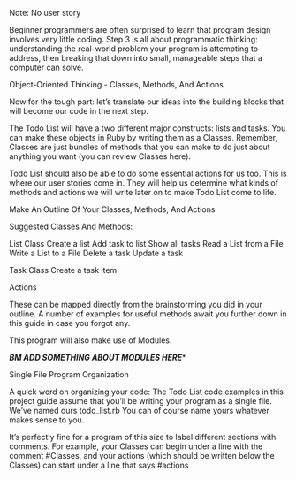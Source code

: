 Note: No user story 

Beginner programmers are often surprised to learn that program design involves very little coding. Step 3 is all about programmatic thinking: understanding the real-world problem your program is attempting to address, then breaking that down into small, manageable steps that a computer can solve.

Object-Oriented Thinking - Classes, Methods, And Actions

Now for the tough part: let’s translate our ideas into the building blocks that will become our code in the next step.

The Todo List will have a two different major constructs: lists and tasks. You can make these objects in Ruby by writing them as a Classes. Remember, Classes are just bundles of methods that you can make to do just about anything you want (you can review Classes here).

Todo List should also be able to do some essential actions for us too. This is where our user stories come in. They will help us determine what kinds of methods and actions we will write later on to make Todo List come to life.

Make An Outline Of Your Classes, Methods, And Actions

Suggested Classes And Methods:

List Class
  Create a list
  Add task to list
  Show all tasks
  Read a List from a File
  Write a List to a File
  Delete a task
  Update a task

Task Class
  Create a task item

Actions

These can be mapped directly from the brainstorming you did in your outline. A number of examples for useful methods await you further down in this guide in case you forgot any.

This program will also make use of Modules.

*******BM ADD SOMETHING ABOUT MODULES HERE********


Single File Program Organization

A quick word on organizing your code: The Todo List code examples in this project guide assume that you’ll be writing your program as a single file. We’ve named ours todo_list.rb You can of course name yours whatever makes sense to you.

It’s perfectly fine for a program of this size to label different sections with comments. For example, your Classes can begin under a line with the comment #Classes, and your actions (which should be written below the Classes) can start under a line that says #actions